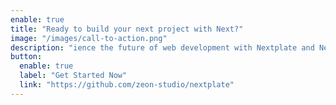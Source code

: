 ```yaml
---
enable: true
title: "Ready to build your next project with Next?"
image: "/images/call-to-action.png"
description: "ience the future of web development with Nextplate and Next. Build lightning-fast static sites with ease and flexibility."
button:
  enable: true
  label: "Get Started Now"
  link: "https://github.com/zeon-studio/nextplate"
---
```

